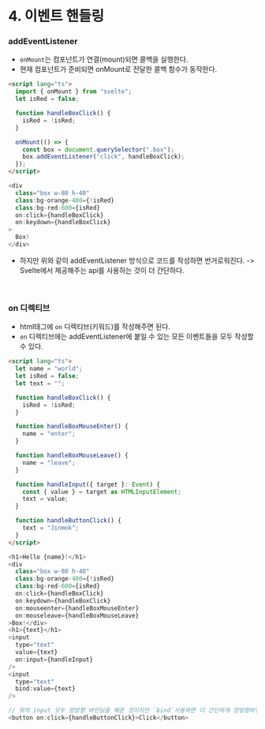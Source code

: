 # 4. 이벤트 핸들링

### addEventListener

- `onMount`는 컴포넌트가 연결(mount)되면 콜백을 실행한다.
- 현재 컴포넌트가 준비되면 onMount로 전달한 콜백 함수가 동작한다.

```html
<script lang="ts">
  import { onMount } from "svelte";
  let isRed = false;

  function handleBoxClick() {
    isRed = !isRed;
  }

  onMount(() => {
    const box = document.querySelector(".box");
    box.addEventListener("click", handleBoxClick);
  });
</script>
```

```javascript
<div
  class="box w-80 h-40"
  class:bg-orange-400={!isRed}
  class:bg-red-600={isRed}
  on:click={handleBoxClick}
  on:keydown={handleBoxClick}
>
  Box!
</div>
```

- 하지만 위와 같이 addEventListener 방식으로 코드를 작성하면 번거로워진다.
  -> Svelte에서 제공해주는 api를 사용하는 것이 더 간단하다.

<br />

### on 디렉티브

- html태그에 `on` 디렉티브(키워드)를 작성해주면 된다.
- `on` 디렉티브에는 addEventListener에 붙일 수 있는 모든 이벤트들을 모두 작성할 수 있다.

```html
<script lang="ts">
  let name = "world";
  let isRed = false;
  let text = "";

  function handleBoxClick() {
    isRed = !isRed;
  }

  function handleBoxMouseEnter() {
    name = "enter";
  }

  function handleBoxMouseLeave() {
    name = "leave";
  }

  function handleInput({ target }: Event) {
    const { value } = target as HTMLInputElement;
    text = value;
  }

  function handleButtonClick() {
    text = "Jinmok";
  }
</script>
```

```javascript
<h1>Hello {name}!</h1>
<div
  class="box w-80 h-40"
  class:bg-orange-400={!isRed}
  class:bg-red-600={isRed}
  on:click={handleBoxClick}
  on:keydown={handleBoxClick}
  on:mouseenter={handleBoxMouseEnter}
  on:mouseleave={handleBoxMouseLeave}
>Box!</div>
<h1>{text}</h1>
<input
  type="text"
  value={text}
  on:input={handleInput}
/>
<input
  type="text"
  bind:value={text}
/>

// 위의 input 모두 양방향 바인딩을 해준 것이지만 `bind`사용하면 더 간단하게 양방향바인딩을 해줄 수 있다.
<button on:click={handleButtonClick}>Click</button>
```
